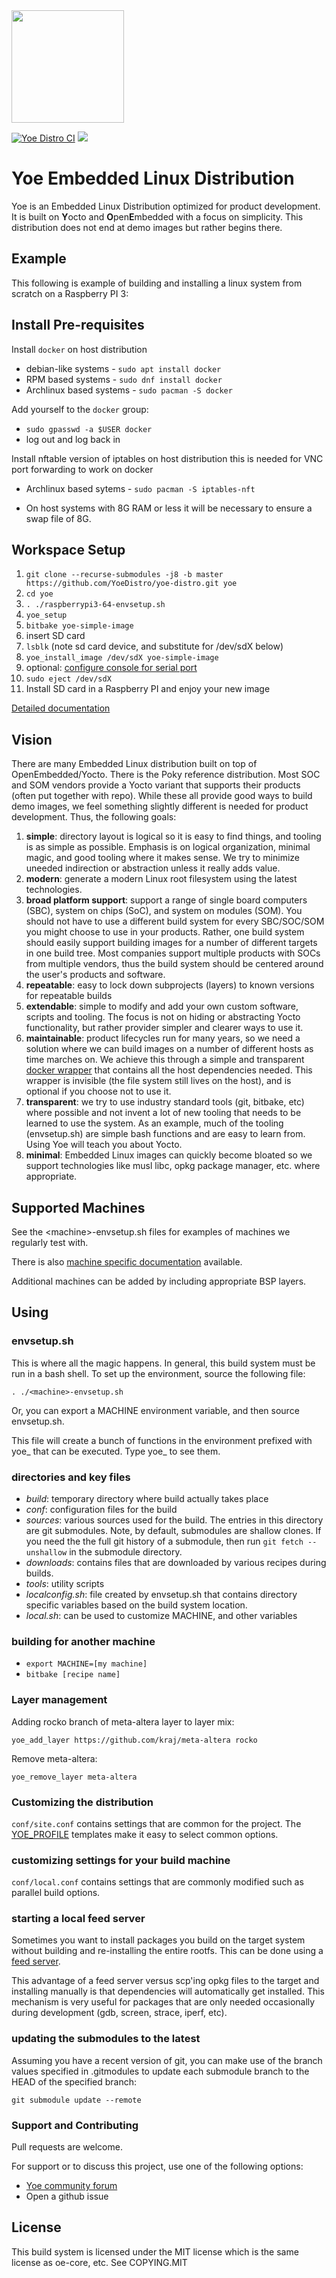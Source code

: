 <img src="docs/yoe-logo.png?raw=true" width="180">

[![Yoe Distro CI](https://github.com/YoeDistro/yoe-distro/workflows/Yoe%20Distro%20CI/badge.svg?branch=master)](https://github.com/YoeDistro/yoe-distro/actions/workflows/yoe.yml?query=workflow%3AYoe+branch%3Amaster)
[![](https://tokei.rs/b1/github/YoeDistro/yoe-distro?category=code)](https://github.com/XAMPPRocky/tokei)

# Yoe Embedded Linux Distribution

Yoe is an Embedded Linux Distribution optimized for product development. It is
built on **Y**octo and **O**pen**E**mbedded with a focus on simplicity. This
distribution does not end at demo images but rather begins there.

## Example

This following is example of building and installing a linux system from scratch
on a Raspberry PI 3:

## Install Pre-requisites

Install `docker` on host distribution

- debian-like systems - `sudo apt install docker`
- RPM based systems - `sudo dnf install docker`
- Archlinux based systems - `sudo pacman -S docker`

Add yourself to the `docker` group:

- `sudo gpasswd -a $USER docker`
- log out and log back in

Install nftable version of iptables on host distribution this is needed for VNC
port forwarding to work on docker

- Archlinux based sytems - `sudo pacman -S iptables-nft`

- On host systems with 8G RAM or less it will be necessary to ensure a swap file of 8G.

## Workspace Setup

1. `git clone --recurse-submodules -j8 -b master https://github.com/YoeDistro/yoe-distro.git yoe`
1. `cd yoe`
1. `. ./raspberrypi3-64-envsetup.sh`
1. `yoe_setup`
1. `bitbake yoe-simple-image`
1. insert SD card
1. `lsblk` (note sd card device, and substitute for /dev/sdX below)
1. `yoe_install_image /dev/sdX yoe-simple-image`
1. optional: [configure console for serial port](docs/raspberrypi.md)
1. `sudo eject /dev/sdX`
1. Install SD card in a Raspberry PI and enjoy your new image

[Detailed documentation](docs/README.md)

## Vision

There are many Embedded Linux distribution built on top of OpenEmbedded/Yocto.
There is the Poky reference distribution. Most SOC and SOM vendors provide a
Yocto variant that supports their products (often put together with repo). While
these all provide good ways to build demo images, we feel something slightly
different is needed for product development. Thus, the following goals:

1. **simple**: directory layout is logical so it is easy to find things, and
   tooling is as simple as possible. Emphasis is on logical organization,
   minimal magic, and good tooling where it makes sense. We try to minimize
   uneeded indirection or abstraction unless it really adds value.
1. **modern**: generate a modern Linux root filesystem using the latest
   technologies.
1. **broad platform support**: support a range of single board computers (SBC),
   system on chips (SoC), and system on modules (SOM). You should not have to
   use a different build system for every SBC/SOC/SOM you might choose to use in
   your products. Rather, one build system should easily support building images
   for a number of different targets in one build tree. Most companies support
   multiple products with SOCs from multiple vendors, thus the build system
   should be centered around the user's products and software.
1. **repeatable**: easy to lock down subprojects (layers) to known versions for
   repeatable builds
1. **extendable**: simple to modify and add your own custom software, scripts
   and tooling. The focus is not on hiding or abstracting Yocto functionality,
   but rather provider simpler and clearer ways to use it.
1. **maintainable**: product lifecycles run for many years, so we need a
   solution where we can build images on a number of different hosts as time
   marches on. We achieve this through a simple and transparent
   [docker wrapper](docs/docker.md) that contains all the host dependencies
   needed. This wrapper is invisible (the file system still lives on the host),
   and is optional if you choose not to use it.
1. **transparent**: we try to use industry standard tools (git, bitbake, etc)
   where possible and not invent a lot of new tooling that needs to be learned
   to use the system. As an example, much of the tooling (envsetup.sh) are
   simple bash functions and are easy to learn from. Using Yoe will teach you
   about Yocto.
1. **minimal**: Embedded Linux images can quickly become bloated so we support
   technologies like musl libc, opkg package manager, etc. where appropriate.

## Supported Machines

See the \<machine\>-envsetup.sh files for examples of machines we regularly test
with.

There is also
[machine specific documentation](docs/README.md#machine-documentation)
available.

Additional machines can be added by including appropriate BSP layers.

## Using

### envsetup.sh

This is where all the magic happens. In general, this build system must be run
in a bash shell. To set up the environment, source the following file:

`. ./<machine>-envsetup.sh`

Or, you can export a MACHINE environment variable, and then source envsetup.sh.

This file will create a bunch of functions in the environment prefixed with
yoe\_ that can be executed. Type yoe\_ <tab><tab> to see them.

### directories and key files

- _build_: temporary directory where build actually takes place
- _conf_: configuration files for the build
- _sources_: various sources used for the build. The entries in this directory
  are git submodules. Note, by default, submodules are shallow clones. If you
  need the the full git history of a submodule, then run `git fetch --unshallow`
  in the submodule directory.
- _downloads_: contains files that are downloaded by various recipes during
  builds.
- _tools_: utility scripts
- _localconfig.sh_: file created by envsetup.sh that contains directory specific
  variables based on the build system location.
- _local.sh_: can be used to customize MACHINE, and other variables

### building for another machine

- `export MACHINE=[my machine]`
- `bitbake [recipe name]`

### Layer management

Adding rocko branch of meta-altera layer to layer mix:

`yoe_add_layer https://github.com/kraj/meta-altera rocko`

Remove meta-altera:

`yoe_remove_layer meta-altera`

### Customizing the distribution

`conf/site.conf` contains settings that are common for the project. The
[YOE_PROFILE](docs/yoe-profile.md) templates make it easy to select common
options.

### customizing settings for your build machine

`conf/local.conf` contains settings that are commonly modified such as parallel
build options.

### starting a local feed server

Sometimes you want to install packages you build on the target system without
building and re-installing the entire rootfs. This can be done using a
[feed server](docs/packages.md).

This advantage of a feed server versus scp'ing opkg files to the target and
installing manually is that dependencies will automatically get installed. This
mechanism is very useful for packages that are only needed occasionally during
development (gdb, screen, strace, iperf, etc).

### updating the submodules to the latest

Assuming you have a recent version of git, you can make use of the branch values
specified in .gitmodules to update each submodule branch to the HEAD of the
specified branch:

`git submodule update --remote`

### Support and Contributing

Pull requests are welcome.

For support or to discuss this project, use one of the following options:

- [Yoe community forum](https://community.tmpdir.org/c/yoe-distro/6)
- Open a github issue

## License

This build system is licensed under the MIT license which is the same license as
oe-core, etc. See COPYING.MIT
